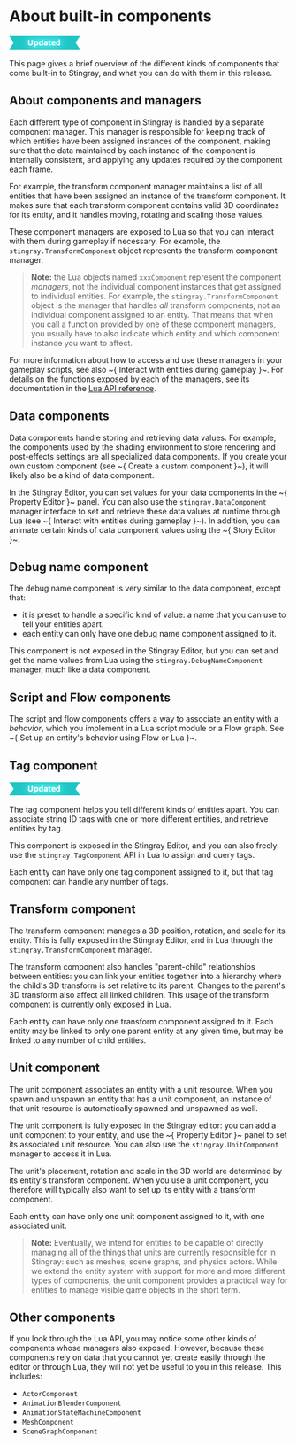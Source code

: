# About built-in components

[![UPDATED](../images/updated.png "What else is new in v1.7?")](../release_notes/readme_1.7.html)

This page gives a brief overview of the different kinds of components that come built-in to Stingray, and what you can do with them in this release.

## About components and managers

Each different type of component in Stingray is handled by a separate component manager. This manager is responsible for keeping track of which entities have been assigned instances of the component, making sure that the data maintained by each instance of the component is internally consistent, and applying any updates required by the component each frame.

For example, the transform component manager maintains a list of all entities that have been assigned an instance of the transform component. It makes sure that each transform component contains valid 3D coordinates for its entity, and it handles moving, rotating and scaling those values.

These component managers are exposed to Lua so that you can interact with them during gameplay if necessary. For example, the `stingray.TransformComponent` object represents the transform component manager.

>	**Note:** the Lua objects named `xxxComponent` represent the component *managers*, not the individual component instances that get assigned to individual entities. For example, the `stingray.TransformComponent` object is the manager that handles *all* transform components, not an individual component assigned to an entity. That means that when you call a function provided by one of these component managers, you usually have to also indicate which entity and which component instance you want to affect.

For more information about how to access and use these managers in your gameplay scripts, see also ~{ Interact with entities during gameplay }~. For details on the functions exposed by each of the managers, see its documentation in the [Lua API reference](../../lua_ref/index.html).

## Data components

Data components handle storing and retrieving data values. For example, the components used by the shading environment to store rendering and post-effects settings are all specialized data components. If you create your own custom component (see ~{ Create a custom component }~), it will likely also be a kind of data component.

In the Stingray Editor, you can set values for your data components in the ~{ Property Editor }~ panel. You can also use the `stingray.DataComponent` manager interface to set and retrieve these data values at runtime through Lua (see ~{ Interact with entities during gameplay }~). In addition, you can animate certain kinds of data component values using the ~{ Story Editor }~.

## Debug name component

The debug name component is very similar to the data component, except that:

-	it is preset to handle a specific kind of value: a name that you can use to tell your entities apart.
-	each entity can only have one debug name component assigned to it.

This component is not exposed in the Stingray Editor, but you can set and get the name values from Lua using the `stingray.DebugNameComponent` manager, much like a data component.

## Script and Flow components

The script and flow components offers a way to associate an entity with a *behavior*, which you implement in a Lua script module or a Flow graph. See ~{ Set up an entity's behavior using Flow or Lua }~.

## Tag component

[![UPDATED](../images/updated.png "What else is new in v1.7?")](../release_notes/readme_1.7.html)

The tag component helps you tell different kinds of entities apart. You can associate string ID tags with one or more different entities, and retrieve entities by tag.

This component is exposed in the Stingray Editor, and you can also freely use the `stingray.TagComponent` API in Lua to assign and query tags.

Each entity can have only one tag component assigned to it, but that tag component can handle any number of tags.

## Transform component

The transform component manages a 3D position, rotation, and scale for its entity. This is fully exposed in the Stingray Editor, and in Lua through the `stingray.TransformComponent` manager.

The transform component also handles "parent-child" relationships between entities: you can link your entities together into a hierarchy where the child's 3D transform is set relative to its parent. Changes to the parent's 3D transform also affect all linked children. This usage of the transform component is currently only exposed in Lua.

Each entity can have only one transform component assigned to it. Each entity may be linked to only one parent entity at any given time, but may be linked to any number of child entities.

## Unit component

The unit component associates an entity with a unit resource. When you spawn and unspawn an entity that has a unit component, an instance of that unit resource is automatically spawned and unspawned as well.

The unit component is fully exposed in the Stingray editor: you can add a unit component to your entity, and use the ~{ Property Editor }~ panel to set its associated unit resource. You can also use the `stingray.UnitComponent` manager to access it in Lua.

The unit's placement, rotation and scale in the 3D world are determined by its entity's transform component. When you use a unit component, you therefore will typically also want to set up its entity with a transform component.

Each entity can have only one unit component assigned to it, with one associated unit.

>	**Note:** Eventually, we intend for entities to be capable of directly managing all of the things that units are currently responsible for in Stingray: such as meshes, scene graphs, and physics actors. While we extend the entity system with support for more and more different types of components, the unit component provides a practical way for entities to manage visible game objects in the short term.

## Other components

If you look through the Lua API, you may notice some other kinds of components whose managers also exposed. However, because these components rely on data that you cannot yet create easily through the editor or through Lua, they will not yet be useful to you in this release. This includes:

-	`ActorComponent`
-	`AnimationBlenderComponent`
-	`AnimationStateMachineComponent`
-	`MeshComponent`
-	`SceneGraphComponent`
